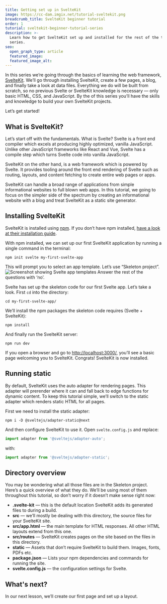```yaml
---
title: Getting set up in SvelteKit
image: https://cc-dam.imgix.net/tutorial-sveltekit.png
breadcrumb_title: SvelteKit beginner tutorial
order: 1
tutorial: sveltekit-beginner-tutorial-series
description: >-
  Learn how to get SvelteKit set up and installed for the rest of the tutorial
  series.
seo:
  open_graph_type: article
  featured_image:
  featured_image_alt:
---
```


In this series we’re going through the basics of learning the web framework, [SvelteKit](https://kit.svelte.dev/). We’ll go through installing SvelteKit, create a few pages, a blog, and finally take a look at data files. Everything we do will be built from scratch, so no previous Svelte or SvelteKit knowledge is necessary — only basic HTML, CSS, and JavaScript. By the of this series you’ll have the skills and knowledge to build your own SvelteKit projects.

Let’s get started\!

## What is SvelteKit?

Let’s start off with the fundamentals. What is Svelte? Svelte is a front end compiler which excels at producing highly optimized, vanilla JavaScript. Unlike other JavaScript frameworks like React and Vue, Svelte has a compile step which turns Svelte code into vanilla JavaScript.

SvelteKit on the other hand, is a web framework which is powered by Svelte. It provides tooling around the front end rendering of Svelte such as routing, layouts, and content fetching to create entire web pages or apps.

SvelteKit can handle a broad range of applications from simple informational websites to full blown web apps. In this tutorial, we going to focus on the simpler side of the spectrum by creating an informational website with a blog and treat SvelteKit as a static site generator.

## Installing SvelteKit

SvelteKit is installed using [npm](https://www.npmjs.com/). If you don’t have npm installed, [have a look at their installation guide](https://docs.npmjs.com/downloading-and-installing-node-js-and-npm).

With npm installed, we can set up our first SvelteKit application by running a single command in the terminal:

```shell
npm init svelte my-first-svelte-app
```

This will prompt you to select an app template. Let’s use “Skeleton project”.
![Screenshot showing Svelte app templates](https://cc-dam.imgix.net/sveltekit_skeleton.jpg)
 Answer the rest of the questions with ‘no’.

Svelte has set up the skeleton code for our first Svelte app. Let’s take a look. First `cd` into the directory:

```shell
cd my-first-svelte-app/
```

We’ll install the npm packages the skeleton code requires (Svelte + SvelteKit):

```shell
npm install
```

And finally run the SvelteKit server:

```shell
npm run dev
```

If you open a browser and go to [http://localhost:3000/](http://localhost:3000/), you’ll see a basic page welcoming you to SvelteKit. Congrats\! SvelteKit is now installed.

## Running static

By default, SvelteKit uses the auto adapter for rendering pages. This adapter will prerender where it can and fall back to edge functions for dynamic content. To keep this tutorial simple, we’ll switch to the static adapter which renders static HTML for all pages.

First we need to install the static adapter:

```shell
npm i -D @sveltejs/adapter-static@next
```

And then configure SvelteKit to use it. Open `svelte.config.js` and replace:

```javascript
import adapter from '@sveltejs/adapter-auto';
```

with:

```javascript
import adapter from '@sveltejs/adapter-static';
```

## Directory overview

You may be wondering what all those files are in the Skeleton project. Here’s a quick overview of what they do. We’ll be using most of them throughout this tutorial, so don’t worry if it doesn’t make sense right now:

* **.svelte-kit** — this is the default location SvelteKit adds its generated files to during a build.
* **src** — we’ll mostly be dealing with this directory, the source files for your SvelteKit site.
* **src/app.html** — the main template for HTML responses. All other HTML layouts extend from this one.
* **src/routes** — SvelteKit creates pages on the site based on the files in this directory.
* **static** — Assets that don’t require SvelteKit to build them. Images, fonts, PDFs etc.
* **package.json** — Lists your npm dependencies and commands for running the site.
* **svelte.config.js** — the configuration settings for Svelte.

## What's next?

In our next lesson, we’ll create our first page and set up a layout.

